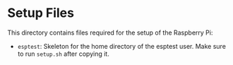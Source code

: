 # Setup Files

This directory contains files required for the setup of the Raspberry Pi:

- `esptest`: Skeleton for the home directory of the esptest user. Make sure to run `setup.sh` after copying it.
